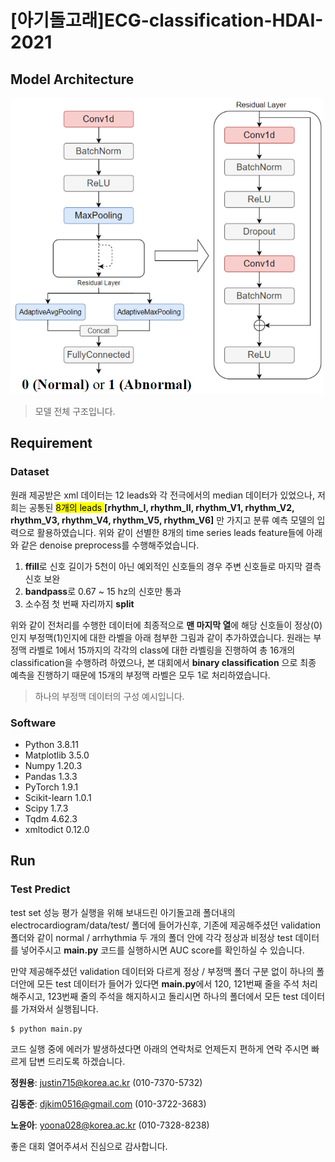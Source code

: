 # [아기돌고래]ECG-classification-HDAI-2021

## Model Architecture

<img src="./img/캡처1.PNG" width="500">

> 모델 전체 구조입니다.

## Requirement

### Dataset

원래 제공받은 xml 데이터는 12 leads와 각 전극에서의 median 데이터가 있었으나, 저희는 공통된 <mark> 8개의 leads </mark> **[rhythm_I, rhythm_II, rhythm_V1, rhythm_V2, rhythm_V3, rhythm_V4, rhythm_V5, rhythm_V6]** 만 가지고 분류 예측 모델의 입력으로 활용하였습니다. 위와 같이 선별한 8개의 time series leads feature들에 아래와 같은 denoise preprocess를 수행해주었습니다.

1. **ffill**로 신호 길이가 5천이 아닌 예외적인 신호들의 경우 주변 신호들로 마지막 결측 신호 보완
2. **bandpass**로 0.67 ~ 15 hz의 신호만 통과
3. 소수점 첫 번째 자리까지 **split**

위와 같이 전처리를 수행한 데이터에 최종적으로 **맨 마지막 열**에 해당 신호들이 정상(0)인지 부정맥(1)인지에 대한 라벨을 아래 첨부한 그림과 같이 추가하였습니다.
원래는 부정맥 라벨로 1에서 15까지의 각각의 class에 대한 라벨링을 진행하여 총 16개의 classification을 수행하려 하였으나, 본 대회에서 **binary classification** 으로 최종 예측을 진행하기 때문에 15개의 부정맥 라벨은 모두 1로 처리하였습니다.

<!-- <img src="https://github.com/17011813/ECG-classification-HDAI-2021/blob/main/%EB%9D%BC%EB%B2%A8.PNG?raw=true" width="1000"> -->

> 하나의 부정맥 데이터의 구성 예시입니다.


### Software

- Python 3.8.11
- Matplotlib 3.5.0
- Numpy 1.20.3
- Pandas 1.3.3
- PyTorch 1.9.1
- Scikit-learn 1.0.1
- Scipy 1.7.3
- Tqdm 4.62.3
- xmltodict 0.12.0

## Run

### Test Predict

test set 성능 평가 실행을 위해 보내드린 아기돌고래 폴더내의 electrocardiogram/data/test/ 폴더에 들어가신후, 기존에 제공해주셨던 validation 폴더와 같이 normal / arrhythmia 두 개의 폴더 안에 각각 정상과 비정상 test 데이터를 넣어주시고 **main.py** 코드를 실행하시면 AUC score를 확인하실 수 있습니다.

만약 제공해주셨던 validation 데이터와 다르게 정상 / 부정맥 폴더 구분 없이 하나의 폴더안에 모든 test 데이터가 들어가 있다면 **main.py**에서 120, 121번째 줄을 주석 처리해주시고, 123번째 줄의 주석을 해지하시고 돌리시면 하나의 폴더에서 모든 test 데이터를 가져와서 실행됩니다.

```sh
$ python main.py
```


코드 실행 중에 에러가 발생하셨다면 아래의 연락처로 언제든지 편하게 연락 주시면 빠르게 답변 드리도록 하겠습니다.

**정원용**: justin715@korea.ac.kr (010-7370-5732)

**김동준**: djkim0516@gmail.com (010-3722-3683)

**노윤아**: yoona028@korea.ac.kr (010-7328-8238)

좋은 대회 열어주셔서 진심으로 감사합니다.
